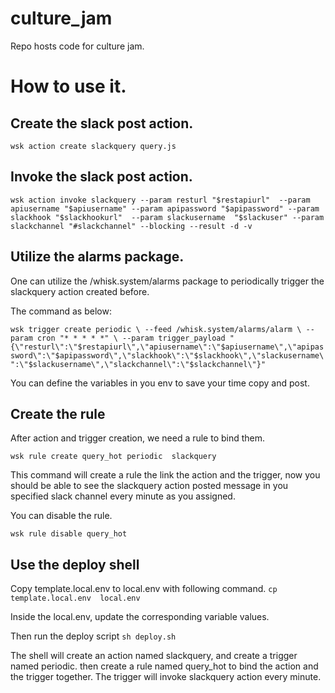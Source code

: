 # culture_jam
Repo hosts code for culture jam.


# How to use it.

## Create the slack post action.

`wsk action create slackquery query.js`
 
## Invoke the slack post action.

`wsk action invoke slackquery --param resturl "$restapiurl"  --param apiusername "$apiusername" --param apipassword "$apipassword" --param slackhook "$slackhookurl"  --param slackusername  "$slackuser" --param slackchannel "#slackchannel" --blocking --result -d -v`

## Utilize the alarms package.

One can utilize the /whisk.system/alarms package to periodically trigger the slackquery action created before.

The command as below:

`wsk trigger create periodic \
  --feed /whisk.system/alarms/alarm \
  --param cron "* * * * *" \
  --param trigger_payload "{\"resturl\":\"$restapiurl\",\"apiusername\":\"$apiusername\",\"apipassword\":\"$apipassword\",\"slackhook\":\"$slackhook\",\"slackusername\":\"$slackusername\",\"slackchannel\":\"$slackchannel\"}"`

You can define the variables in you env to save your time copy and post.

## Create the rule
After action and trigger creation, we need a rule to bind them.

`wsk rule create query_hot periodic  slackquery`

This command will create a rule the link the action and the trigger, now you should be able to see
the slackquery action posted message in you specified slack channel every minute as you assigned.

You can disable the rule.

`wsk rule disable query_hot`

## Use the deploy shell

Copy template.local.env to local.env with following command.
`cp template.local.env  local.env`

Inside the local.env, update the corresponding variable values.

Then run the deploy script
`sh deploy.sh`

The shell will create an action named slackquery, and create a trigger named periodic. then
create a rule named query_hot to bind the action and the trigger together. The trigger will
invoke slackquery action every minute.

